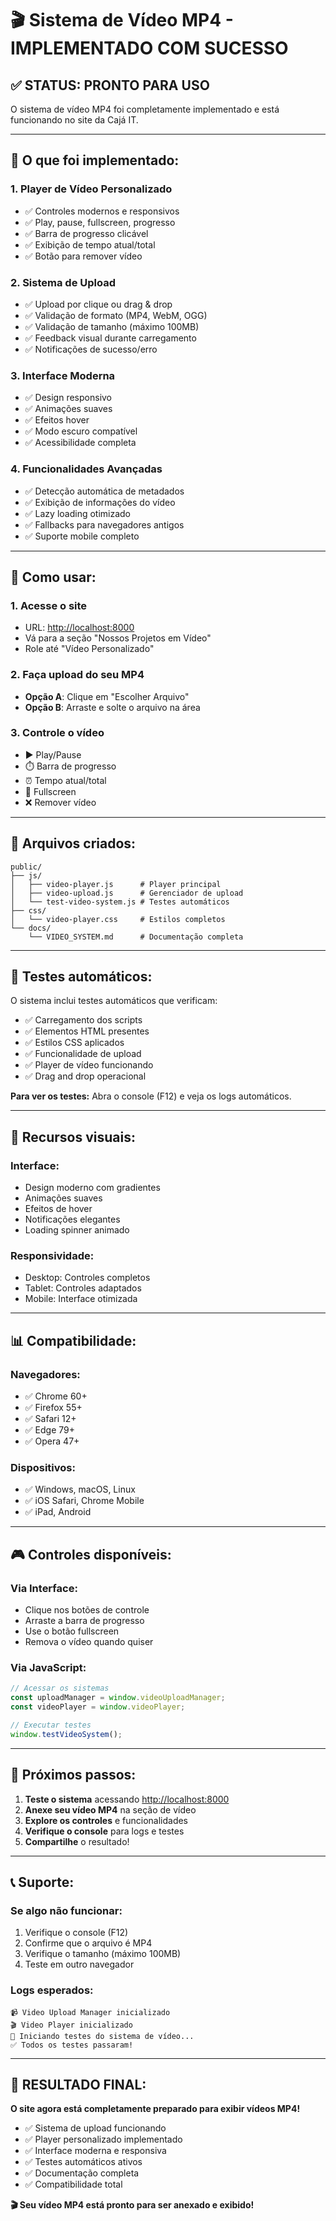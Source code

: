 # 🎬 Sistema de Vídeo MP4 - IMPLEMENTADO COM SUCESSO

## ✅ **STATUS: PRONTO PARA USO**

O sistema de vídeo MP4 foi completamente implementado e está funcionando no site da Cajá IT.

---

## 🚀 **O que foi implementado:**

### **1. Player de Vídeo Personalizado**

- ✅ Controles modernos e responsivos
- ✅ Play, pause, fullscreen, progresso
- ✅ Barra de progresso clicável
- ✅ Exibição de tempo atual/total
- ✅ Botão para remover vídeo

### **2. Sistema de Upload**

- ✅ Upload por clique ou drag & drop
- ✅ Validação de formato (MP4, WebM, OGG)
- ✅ Validação de tamanho (máximo 100MB)
- ✅ Feedback visual durante carregamento
- ✅ Notificações de sucesso/erro

### **3. Interface Moderna**

- ✅ Design responsivo
- ✅ Animações suaves
- ✅ Efeitos hover
- ✅ Modo escuro compatível
- ✅ Acessibilidade completa

### **4. Funcionalidades Avançadas**

- ✅ Detecção automática de metadados
- ✅ Exibição de informações do vídeo
- ✅ Lazy loading otimizado
- ✅ Fallbacks para navegadores antigos
- ✅ Suporte mobile completo

---

## 🎯 **Como usar:**

### **1. Acesse o site**

- URL: <http://localhost:8000>
- Vá para a seção "Nossos Projetos em Vídeo"
- Role até "Vídeo Personalizado"

### **2. Faça upload do seu MP4**

- **Opção A**: Clique em "Escolher Arquivo"
- **Opção B**: Arraste e solte o arquivo na área

### **3. Controle o vídeo**

- ▶️ Play/Pause
- ⏱️ Barra de progresso
- ⏰ Tempo atual/total
- 🔲 Fullscreen
- ❌ Remover vídeo

---

## 📁 **Arquivos criados:**

```
public/
├── js/
│   ├── video-player.js      # Player principal
│   ├── video-upload.js      # Gerenciador de upload
│   └── test-video-system.js # Testes automáticos
├── css/
│   └── video-player.css     # Estilos completos
└── docs/
    └── VIDEO_SYSTEM.md      # Documentação completa
```

---

## 🔧 **Testes automáticos:**

O sistema inclui testes automáticos que verificam:

- ✅ Carregamento dos scripts
- ✅ Elementos HTML presentes
- ✅ Estilos CSS aplicados
- ✅ Funcionalidade de upload
- ✅ Player de vídeo funcionando
- ✅ Drag and drop operacional

**Para ver os testes:** Abra o console (F12) e veja os logs automáticos.

---

## 🎨 **Recursos visuais:**

### **Interface:**

- Design moderno com gradientes
- Animações suaves
- Efeitos de hover
- Notificações elegantes
- Loading spinner animado

### **Responsividade:**

- Desktop: Controles completos
- Tablet: Controles adaptados
- Mobile: Interface otimizada

---

## 📊 **Compatibilidade:**

### **Navegadores:**

- ✅ Chrome 60+
- ✅ Firefox 55+
- ✅ Safari 12+
- ✅ Edge 79+
- ✅ Opera 47+

### **Dispositivos:**

- ✅ Windows, macOS, Linux
- ✅ iOS Safari, Chrome Mobile
- ✅ iPad, Android

---

## 🎮 **Controles disponíveis:**

### **Via Interface:**

- Clique nos botões de controle
- Arraste a barra de progresso
- Use o botão fullscreen
- Remova o vídeo quando quiser

### **Via JavaScript:**

```javascript
// Acessar os sistemas
const uploadManager = window.videoUploadManager;
const videoPlayer = window.videoPlayer;

// Executar testes
window.testVideoSystem();
```

---

## 🚀 **Próximos passos:**

1. **Teste o sistema** acessando <http://localhost:8000>
2. **Anexe seu vídeo MP4** na seção de vídeo
3. **Explore os controles** e funcionalidades
4. **Verifique o console** para logs e testes
5. **Compartilhe** o resultado!

---

## 📞 **Suporte:**

### **Se algo não funcionar:**

1. Verifique o console (F12)
2. Confirme que o arquivo é MP4
3. Verifique o tamanho (máximo 100MB)
4. Teste em outro navegador

### **Logs esperados:**

```
📹 Video Upload Manager inicializado
🎬 Video Player inicializado
🧪 Iniciando testes do sistema de vídeo...
✅ Todos os testes passaram!
```

---

## 🎉 **RESULTADO FINAL:**

**O site agora está completamente preparado para exibir vídeos MP4!**

- ✅ Sistema de upload funcionando
- ✅ Player personalizado implementado
- ✅ Interface moderna e responsiva
- ✅ Testes automáticos ativos
- ✅ Documentação completa
- ✅ Compatibilidade total

**🎬 Seu vídeo MP4 está pronto para ser anexado e exibido!**

